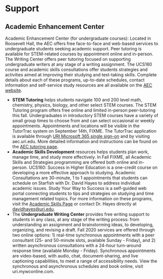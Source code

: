 # Support

## Academic Enhancement Center

Academic Enhancement Center (for undergraduate courses): Located in Roosevelt Hall, the AEC offers free face-to-face and web-based services to undergraduate students seeking academic support. Peer tutoring is available for STEM-related courses by appointment online and in-person. The Writing Center offers peer tutoring focused on supporting undergraduate writers at any stage of a writing assignment. The UCS160 course and academic skills consultations offer students strategies and activities aimed at improving their studying and test-taking skills. Complete details about each of these programs, up-to-date schedules, contact information and self-service study resources are all available on the
 [AEC website](https://web.uri.edu/aec).

- **STEM Tutoring** helps students navigate 100 and 200 level math, chemistry, physics, biology, and other select STEM courses. The STEM Tutoring program offers free online and limited in-person peer-tutoring this fall. Undergraduates in introductory STEM courses have a variety of small group times to choose from and can select occasional or weekly appointments. Appointments and locations will be visible in the TutorTrac system on September 14th, FIXME. The TutorTrac application is available through [URI Microsoft 365 single sign-on](https://account.activedirectory.windowsazure.com/r#/applications) and by visiting aec.uri.edu. More detailed information and instructions can be found on the [AEC tutoring page](https://uri.edu/aec/tutoring).
- **Academic Skills Development** resources helps students plan work, manage time, and study more effectively. In Fall FIXME, all Academic Skills and Strategies programming are offered both online and in-person. UCS160: Success in Higher Education is a one-credit course on developing a more effective approach to studying. Academic Consultations are 30-minute, 1 to 1 appointments that students can schedule on Starfish with Dr. David Hayes to address individual academic issues. Study Your Way to Success is a self-guided web portal connecting students to tips and strategies on studying and time management related topics. For more information on these programs, visit the [Academic Skills Page](https://uri.edu/aec/academic-skills)  or contact Dr. Hayes directly at davidhayes@uri.edu.  
- The **Undergraduate Writing Center** provides free writing support to students in any class, at any stage of the writing process: from understanding an assignment and brainstorming ideas, to developing, organizing, and revising a draft. Fall 2020 services are offered through two online options: 1) real-time synchronous appointments with a peer consultant (25- and 50-minute slots, available Sunday - Friday), and 2) written asynchronous consultations with a 24-hour turn-around response time (available Monday - Friday). Synchronous appointments are video-based, with audio, chat, document-sharing, and live captioning capabilities, to meet a range of accessibility needs. View the synchronous and asynchronous schedules and book online, visit uri.mywconline.com.
